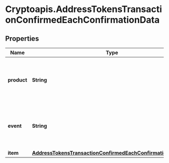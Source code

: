 # Cryptoapis.AddressTokensTransactionConfirmedEachConfirmationData

## Properties

Name | Type | Description | Notes
------------ | ------------- | ------------- | -------------
**product** | **String** | Represents the Crypto APIs 2.0 product which sends the callback. | 
**event** | **String** | Defines the specific event, for which a callback subscription is set. | 
**item** | [**AddressTokensTransactionConfirmedEachConfirmationDataItem**](AddressTokensTransactionConfirmedEachConfirmationDataItem.md) |  | 


